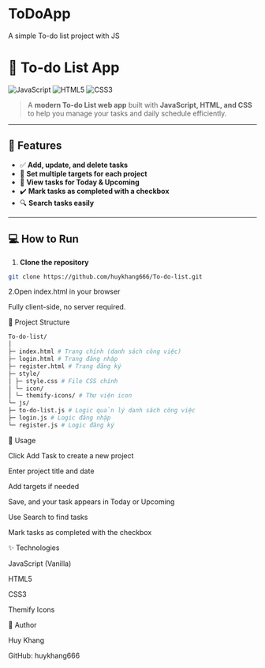# ToDoApp
A simple To-do list project with JS

# 📝 To-do List App

![JavaScript](https://img.shields.io/badge/JavaScript-F7DF1E?style=for-the-badge&logo=javascript&logoColor=black)
![HTML5](https://img.shields.io/badge/HTML5-E34F26?style=for-the-badge&logo=html5&logoColor=white)
![CSS3](https://img.shields.io/badge/CSS3-1572B6?style=for-the-badge&logo=css3&logoColor=white)

> A **modern To-do List web app** built with **JavaScript, HTML, and CSS** to help you manage your tasks and daily schedule efficiently.

---

## 🌟 Features

- ✅ **Add, update, and delete tasks**
- 🎯 **Set multiple targets for each project**
- 📅 **View tasks for Today & Upcoming**
- ✔️ **Mark tasks as completed with a checkbox**
- 🔍 **Search tasks easily**

---

## 💻 How to Run

1. **Clone the repository**
```bash
git clone https://github.com/huykhang666/To-do-list.git
```

2.Open index.html in your browser

Fully client-side, no server required.

📂 Project Structure
```bash
To-do-list/
│
├─ index.html # Trang chính (danh sách công việc)
├─ login.html # Trang đăng nhập
├─ register.html # Trang đăng ký
├─ style/
│ ├─ style.css # File CSS chính
│ └─ icon/
│ └─ themify-icons/ # Thư viện icon
└─ js/
├─ to-do-list.js # Logic quản lý danh sách công việc
├─ login.js # Logic đăng nhập
└─ register.js # Logic đăng ký
```
🚀 Usage

Click Add Task to create a new project

Enter project title and date

Add targets if needed

Save, and your task appears in Today or Upcoming

Use Search to find tasks

Mark tasks as completed with the checkbox

✨ Technologies

JavaScript (Vanilla)

HTML5

CSS3

Themify Icons

📌 Author

Huy Khang

GitHub: huykhang666
